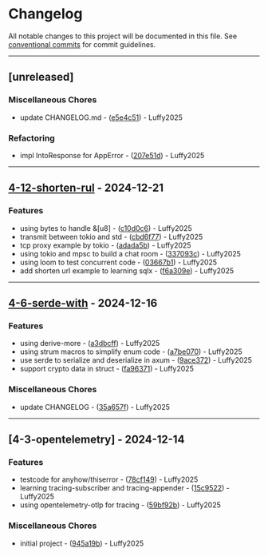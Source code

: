 # Changelog

All notable changes to this project will be documented in this file. See [conventional commits](https://www.conventionalcommits.org/) for commit guidelines.

---
## [unreleased]

### Miscellaneous Chores

- update CHANGELOG.md - ([e5e4c51](https://github.com/luffy2025/r-ecosystem/commit/e5e4c511def90368e9540ae5dd37a1077aad5cb5)) - Luffy2025

### Refactoring

- impl IntoResponse for AppError - ([207e51d](https://github.com/luffy2025/r-ecosystem/commit/207e51d5f31ff87c01e9be8f2ee152c97fdc3bf9)) - Luffy2025

---
## [4-12-shorten-rul](https://github.com/luffy2025/r-ecosystem/compare/v4-6-serde-with..v4-12-shorten-rul) - 2024-12-21

### Features

- using bytes to handle &[u8] - ([c10d0c6](https://github.com/luffy2025/r-ecosystem/commit/c10d0c60bb49fbfa95274178c28bf996a16aa6a4)) - Luffy2025
- transmit between tokio and std - ([cbd6f77](https://github.com/luffy2025/r-ecosystem/commit/cbd6f77bfacf1b64580bcc752d097efd747ea2d8)) - Luffy2025
- tcp proxy example by tokio - ([adada5b](https://github.com/luffy2025/r-ecosystem/commit/adada5b3509562cff142050c2b74a132775662d6)) - Luffy2025
- using tokio and mpsc to build a chat room - ([337093c](https://github.com/luffy2025/r-ecosystem/commit/337093c7a8cde71f256424ad7611a7c914d41ca9)) - Luffy2025
- using loom to test concurrent code - ([03667b1](https://github.com/luffy2025/r-ecosystem/commit/03667b128207a33f544cdae032c02f744a1e0343)) - Luffy2025
- add shorten url example to learning sqlx - ([f6a309e](https://github.com/luffy2025/r-ecosystem/commit/f6a309ecb316bd7e79e6f766e4bacd3df05482d7)) - Luffy2025

---
## [4-6-serde-with](https://github.com/luffy2025/r-ecosystem/compare/v4-3-opentelemetry..v4-6-serde-with) - 2024-12-16

### Features

- using derive-more - ([a3dbcff](https://github.com/luffy2025/r-ecosystem/commit/a3dbcffa83db583221eeff357f33c15a3b51dc91)) - Luffy2025
- using strum macros to simplify enum code - ([a7be070](https://github.com/luffy2025/r-ecosystem/commit/a7be07035b5e3262499a9e1c76f3142415d6ad88)) - Luffy2025
- use serde to serialize and deserialize in axum - ([9ace372](https://github.com/luffy2025/r-ecosystem/commit/9ace3727ba0c6549f525dc95f76cd1dda27d9e11)) - Luffy2025
- support crypto data in struct - ([fa96371](https://github.com/luffy2025/r-ecosystem/commit/fa96371df5957b31e7dbcc8bf1f4b9c816464372)) - Luffy2025

### Miscellaneous Chores

- update CHANGELOG - ([35a657f](https://github.com/luffy2025/r-ecosystem/commit/35a657ff1a320c0fab078bcf0f884f2938da1a5a)) - Luffy2025

---
## [4-3-opentelemetry] - 2024-12-14

### Features

- testcode for anyhow/thiserror - ([78cf149](https://github.com/luffy2025/r-ecosystem/commit/78cf149e1c4ed30df25ea1f171cb7de58809d7d7)) - Luffy2025
- learning tracing-subscriber and tracing-appender - ([15c9522](https://github.com/luffy2025/r-ecosystem/commit/15c95229058f58b96fed34dfc543c8b1d12b10e9)) - Luffy2025
- using opentelemetry-otlp for tracing - ([59bf92b](https://github.com/luffy2025/r-ecosystem/commit/59bf92bb710faa4ec29d088d761659951e98df2c)) - Luffy2025

### Miscellaneous Chores

- initial project - ([945a19b](https://github.com/luffy2025/r-ecosystem/commit/945a19ba28aeafbaf1fb92537b17ab269143664e)) - Luffy2025

<!-- generated by git-cliff -->

